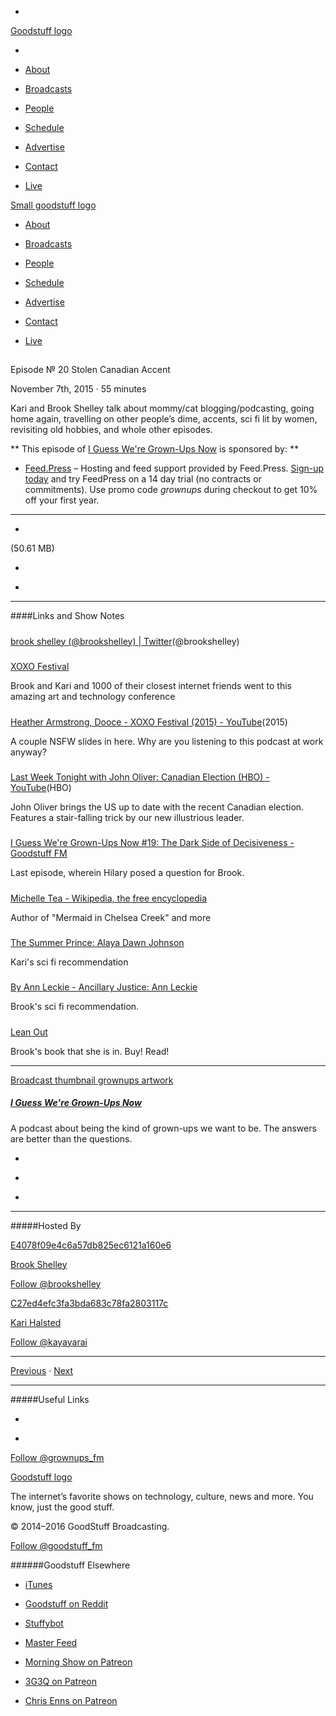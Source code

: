 

-
[Goodstuff logo](http://www.goodstuff.fm/)[](/assets/goodstuff_logo-17c1fe6f378352de5d7345f76152130b.svg)

-


-  [About](/about)

-  [Broadcasts](/broadcasts)

-  [People](/people)

-  [Schedule](/schedule)

-  [Advertise](/advertise)

-  [Contact](/contact)

-  [Live](/live)


[Small goodstuff logo](http://www.goodstuff.fm/)[](/assets/small_goodstuff_logo-bf032e72b9ec41494f4d90905f1ad619.svg)


-  [About](/about)

-  [Broadcasts](/broadcasts)

-  [People](/people)

-  [Schedule](/schedule)

-  [Advertise](/advertise)

-  [Contact](/contact)

-  [Live](/live)


##
Episode № 20
Stolen Canadian Accent


November 7th, 2015
·
55
minutes


Kari and Brook Shelley talk about mommy/cat blogging/podcasting, going home again, travelling on other people’s dime, accents, sci fi lit by women, revisiting old hobbies, and whole other episodes.


**
This episode of
[I Guess We're Grown-Ups Now](/grownups)
is sponsored by:
**


-  [Feed.Press](http://feed.press/grownups) – Hosting and feed support provided by Feed.Press.  [Sign-up today](http://feed.press/grownups) and try FeedPress on a 14 day trial (no contracts or commitments). Use promo code *grownups* during checkout to get 10% off your first year.


------------------------------


-
[](https://goodstuffs3.s3.amazonaws.com/uploads/grownups-20.mp3)(50.61 MB)

-
[](http://twitter.com/intent/tweet?text=I%20Guess%20We're%20Grown-Ups%20Now%20%E2%84%96%2020%20on%20@goodstuff_fm%20-%20http://goodstuff.fm/grownups/20)

-
[](http://www.facebook.com/sharer/sharer.php?u=http://goodstuff.fm/grownups/20)


------------------------------


####Links and Show Notes

#####
[brook shelley (@brookshelley) | Twitter](https://twitter.com/brookshelley)(@brookshelley)


#####
[XOXO Festival](https://2015.xoxofest.com/)


Brook and Kari and 1000 of their closest internet friends went to this amazing art and technology conference


#####
[Heather Armstrong, Dooce - XOXO Festival (2015) - YouTube](https://www.youtube.com/watch?v=fe-7kHmArAs)(2015)


A couple NSFW slides in here. Why are you listening to this podcast at work anyway?


#####
[Last Week Tonight with John Oliver: Canadian Election (HBO) - YouTube](https://www.youtube.com/watch?v=0V5ckcTSYu8)(HBO)


John Oliver brings the US up to date with the recent Canadian election. Features a stair-falling trick by our new illustrious leader.


#####
[I Guess We're Grown-Ups Now #19: The Dark Side of Decisiveness - Goodstuff FM](http://goodstuff.fm/grownups/19)


Last episode, wherein Hilary posed a question for Brook.


#####
[Michelle Tea - Wikipedia, the free encyclopedia](https://en.wikipedia.org/wiki/Michelle_Tea)


Author of "Mermaid in Chelsea Creek" and more


#####
[The Summer Prince: Alaya Dawn Johnson](http://www.amazon.ca/Summer-Prince-Alaya-Dawn-Johnson/dp/0545417791/)


Kari's sci fi recommendation


#####
[By Ann Leckie - Ancillary Justice: Ann Leckie](http://www.amazon.ca/Ann-Leckie-Ancillary-Justice/dp/B00IBSWVO6/)


Brook's sci fi recommendation.


#####
[Lean Out](http://www.orbooks.com/catalog/lean-out/)


Brook's book that she is in. Buy! Read!


------------------------------


[Broadcast thumbnail grownups artwork](/grownups)[](https://goodstuffs3.s3.amazonaws.com/uploads/broadcast/image/30/broadcast_thumbnail_grownups_artwork.png)

##### [I Guess We're Grown-Ups Now](/grownups)


A podcast about being the kind of grown-ups we want to be. The answers are better than the questions.

-
[](https://itunes.apple.com/us/podcast/i-guess-were-grown-ups-now/id920093038?mt=2)

-
[](http://feeds.goodstuff.fm/grownups)

-
[](mailto:kayayarai+grownups@gmail.com?cc=sponsorship%40goodstuff.fm&subject=%5BGoodStuff%20FM%5D%20Sponsorship%20Inquiry%20for%20I%20Guess%20We%27re%20Grown-Ups%20Now)


------------------------------


#####Hosted By


[E4078f09e4c6a57db825ec6121a160e6](/people/brook-shelley)[](http://gravatar.com/avatar/e4078f09e4c6a57db825ec6121a160e6.png?s=300&r=pg)

[Brook Shelley](/people/brook-shelley)


[Follow @brookshelley](https://twitter.com/brookshelley)


[C27ed4efc3fa3bda683c78fa2803117c](/people/kari-halsted)[](http://gravatar.com/avatar/c27ed4efc3fa3bda683c78fa2803117c.png?s=300&r=pg)

[Kari Halsted](/people/kari-halsted)


[Follow @kayayarai](https://twitter.com/kayayarai)


------------------------------


[Previous](/grownups/19)
·
[Next](/grownups/21)


------------------------------


#####Useful Links

-
[](mailto:kayayarai+grownups@gmail.com?subject=%5BGoodstuff%20FM%5D%20Feedback%20for%20I%20Guess%20We%27re%20Grown-Ups%20Now)

-
[Follow @grownups_fm](https://twitter.com/grownups_fm)


[Goodstuff logo](http://www.goodstuff.fm/)[](/assets/goodstuff_logo-17c1fe6f378352de5d7345f76152130b.svg)


The internet’s favorite shows on technology, culture, news and more. You know, just the good stuff.


© 2014–2016 GoodStuff Broadcasting.

[Follow @goodstuff_fm](https://twitter.com/goodstufffm)


######Goodstuff Elsewhere

-  [iTunes](https://itunes.apple.com/us/artist/goodstuff-fm/id843385597?mt=2)

-  [Goodstuff on Reddit](https://www.reddit.com/r/Goodstuff_fm/)

-  [Stuffybot](http://stuffybot.goodstuff.fm)

-  [Master Feed](/master/feed)

-  [Morning Show on Patreon](https://www.patreon.com/morningshow)

-  [3G3Q on Patreon](https://www.patreon.com/3g3q)

-  [Chris Enns on Patreon](https://www.patreon.com/ichris)
